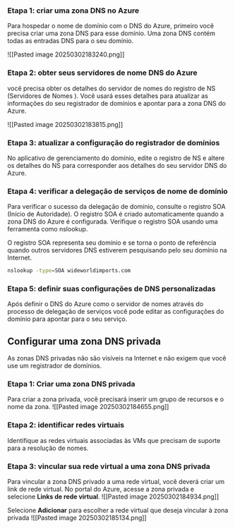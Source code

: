 ### Etapa 1: criar uma zona DNS no Azure
Para hospedar o nome de domínio com o DNS do Azure, primeiro você precisa criar uma zona DNS para esse domínio. Uma zona DNS contém todas as entradas DNS para o seu domínio.

![[Pasted image 20250302183240.png]]


### Etapa 2: obter seus servidores de nome DNS do Azure

você precisa obter os detalhes do servidor de nomes do registro de NS (Servidores de Nomes ). Você usará esses detalhes para atualizar as informações do seu registrador de domínios e apontar para a zona DNS do Azure.

![[Pasted image 20250302183815.png]]
### Etapa 3: atualizar a configuração do registrador de domínios
No aplicativo de gerenciamento do domínio, edite o registro de NS e altere os detalhes do NS para corresponder aos detalhes do seu servidor DNS do Azure.

### Etapa 4: verificar a delegação de serviços de nome de domínio
Para verificar o sucesso da delegação de domínio, consulte o registro SOA (Início de Autoridade). O registro SOA é criado automaticamente quando a zona DNS do Azure é configurada. Verifique o registro SOA usando uma ferramenta como nslookup.

O registro SOA representa seu domínio e se torna o ponto de referência quando outros servidores DNS estiverem pesquisando pelo seu domínio na Internet.

```bash
nslookup -type=SOA wideworldimports.com
```

### Etapa 5: definir suas configurações de DNS personalizadas
Após definir o DNS do Azure como o servidor de nomes através do processo de delegação de serviços você pode editar as configurações do domínio para apontar para o seu serviço.

## Configurar uma zona DNS privada
As zonas DNS privadas não são visíveis na Internet e não exigem que você use um registrador de domínios.

### Etapa 1: Criar uma zona DNS privada
Para criar a zona privada, você precisará inserir um grupo de recursos e o nome da zona.
![[Pasted image 20250302184655.png]]

### Etapa 2: identificar redes virtuais
Identifique as redes virtuais associadas às VMs que precisam de suporte para a resolução de nomes.
### Etapa 3: vincular sua rede virtual a uma zona DNS privada
Para vincular a zona DNS privado a uma rede virtual, você deverá criar um link de rede virtual. No portal do Azure, acesse a zona privada e selecione **Links de rede virtual**.
![[Pasted image 20250302184934.png]]

Selecione **Adicionar** para escolher a rede virtual que deseja vincular à zona privada
![[Pasted image 20250302185134.png]]
